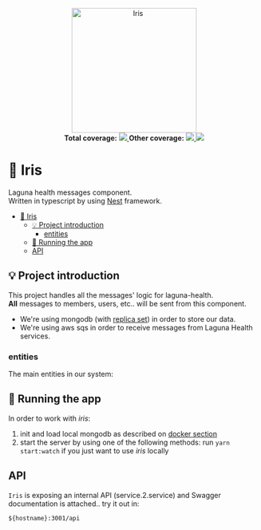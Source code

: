 <p align="center">
  <a href="https://en.wikipedia.org/wiki/Iris_(mythology)" target="blank">
     <img src="https://upload.wikimedia.org/wikipedia/commons/a/aa/Winged_goddess_Cdm_Paris_392.jpg" 
     height="250" 
     alt="Iris" />
  </a><br/>
  <b>Total coverage:</b>
  <a href="" alt="lines">
    <img src="https://laguna-health-coverage.s3.amazonaws.com/iris/badge-lines.svg?branch=develop" />
  </a>
  <b>Other coverage:</b>
  <a href="" alt="functions">
    <img src="https://laguna-health-coverage.s3.amazonaws.com/iris/badge-functions.svg?branch=develop" />
  </a>
  <a href="" alt="statements">
    <img src="https://laguna-health-coverage.s3.amazonaws.com/iris/badge-statements.svg?branch=develop" />
  </a>
</p>

# 📨 Iris

Laguna health messages component.
<br/>Written in typescript by using [Nest](https://github.com/nestjs/nest) framework.

- [📨 Iris](#-iris)
  - [💡 Project introduction](#-project-introduction)
    - [entities](#entities)
  - [🚀 Running the app](#-running-the-app)
  - [API](#api)

## 💡 Project introduction

This project handles all the messages' logic for laguna-health.
<br/>**All** messages to members, users, etc.. will be sent from this component.

- We're using mongodb (with [replica set](https://docs.mongodb.com/manual/replication/)) in order to store our data.
- We're using aws sqs in order to receive messages from Laguna Health services.

### entities

The main entities in our system:

## 🚀 Running the app

In order to work with _iris_:

1. init and load local mongodb as described on [docker section](#docker)
2. start the server by using one of the following methods:
   run `yarn start:watch` if you just want to use _iris_ locally

## API

`Iris` is exposing an internal API (service.2.service) and Swagger documentation is attached.. try it out in:

```
${hostname}:3001/api
```
